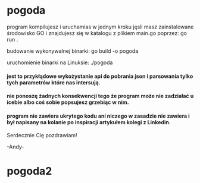 # pogoda
program kompilujesz i uruchamias w jednym kroku jęsli masz zainstalowane środowisko GO i znajdujesz się w katalogu z plikiem main.go poprzez:
go run . 

budowanie wykonywalnej binarki:
go build -o pogoda

uruchomienie binarki na Linuksie:
./pogoda

#### jest to przykłądowe wykożystanie api do pobrania json i parsowania tylko tych parametrów które nas intersują. 
#### nie ponoszę żadnych konsekwencji tego że program może nie zadziałać u icebie albo coś sobie popsujesz grzebiąc w nim.
#### program nie zawiera ukrytego kodu ani niczego w zasadzie nie zawiera i był napisany na kolanie po inspiracji artykułem kolegi z Linkedin.

Serdecznie Cię pozdrawiam!

-Andy-
# pogoda2
